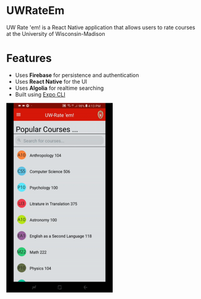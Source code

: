 # UWRateEm
<p>UW Rate 'em! is a React Native application that allows users to rate courses at the University of Wisconsin-Madison

# Features
<ul>
<li>Uses <b>Firebase</b> for persistence and authentication</li>
<li>Uses <b>React Native</b> for the UI</li>
<li>Uses <b>Algolia</b> for realtime searching</li>
<li>Built using <a href="https://expo.io/tools#cli">Expo CLI</a></li>
</ul>

<img src="https://github.com/azaidi4/UWRateEm/blob/master/demo.gif?raw=true" height="500" width="auto">
